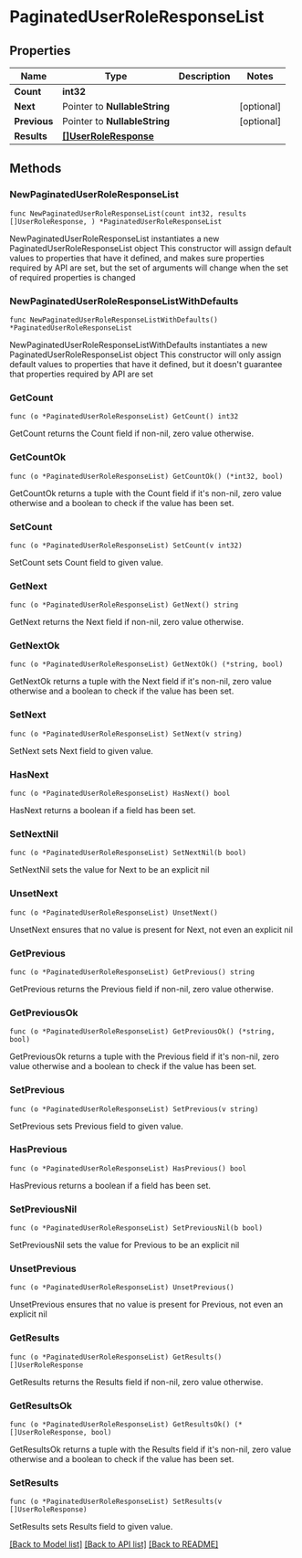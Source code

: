 # PaginatedUserRoleResponseList

## Properties

Name | Type | Description | Notes
------------ | ------------- | ------------- | -------------
**Count** | **int32** |  | 
**Next** | Pointer to **NullableString** |  | [optional] 
**Previous** | Pointer to **NullableString** |  | [optional] 
**Results** | [**[]UserRoleResponse**](UserRoleResponse.md) |  | 

## Methods

### NewPaginatedUserRoleResponseList

`func NewPaginatedUserRoleResponseList(count int32, results []UserRoleResponse, ) *PaginatedUserRoleResponseList`

NewPaginatedUserRoleResponseList instantiates a new PaginatedUserRoleResponseList object
This constructor will assign default values to properties that have it defined,
and makes sure properties required by API are set, but the set of arguments
will change when the set of required properties is changed

### NewPaginatedUserRoleResponseListWithDefaults

`func NewPaginatedUserRoleResponseListWithDefaults() *PaginatedUserRoleResponseList`

NewPaginatedUserRoleResponseListWithDefaults instantiates a new PaginatedUserRoleResponseList object
This constructor will only assign default values to properties that have it defined,
but it doesn't guarantee that properties required by API are set

### GetCount

`func (o *PaginatedUserRoleResponseList) GetCount() int32`

GetCount returns the Count field if non-nil, zero value otherwise.

### GetCountOk

`func (o *PaginatedUserRoleResponseList) GetCountOk() (*int32, bool)`

GetCountOk returns a tuple with the Count field if it's non-nil, zero value otherwise
and a boolean to check if the value has been set.

### SetCount

`func (o *PaginatedUserRoleResponseList) SetCount(v int32)`

SetCount sets Count field to given value.


### GetNext

`func (o *PaginatedUserRoleResponseList) GetNext() string`

GetNext returns the Next field if non-nil, zero value otherwise.

### GetNextOk

`func (o *PaginatedUserRoleResponseList) GetNextOk() (*string, bool)`

GetNextOk returns a tuple with the Next field if it's non-nil, zero value otherwise
and a boolean to check if the value has been set.

### SetNext

`func (o *PaginatedUserRoleResponseList) SetNext(v string)`

SetNext sets Next field to given value.

### HasNext

`func (o *PaginatedUserRoleResponseList) HasNext() bool`

HasNext returns a boolean if a field has been set.

### SetNextNil

`func (o *PaginatedUserRoleResponseList) SetNextNil(b bool)`

 SetNextNil sets the value for Next to be an explicit nil

### UnsetNext
`func (o *PaginatedUserRoleResponseList) UnsetNext()`

UnsetNext ensures that no value is present for Next, not even an explicit nil
### GetPrevious

`func (o *PaginatedUserRoleResponseList) GetPrevious() string`

GetPrevious returns the Previous field if non-nil, zero value otherwise.

### GetPreviousOk

`func (o *PaginatedUserRoleResponseList) GetPreviousOk() (*string, bool)`

GetPreviousOk returns a tuple with the Previous field if it's non-nil, zero value otherwise
and a boolean to check if the value has been set.

### SetPrevious

`func (o *PaginatedUserRoleResponseList) SetPrevious(v string)`

SetPrevious sets Previous field to given value.

### HasPrevious

`func (o *PaginatedUserRoleResponseList) HasPrevious() bool`

HasPrevious returns a boolean if a field has been set.

### SetPreviousNil

`func (o *PaginatedUserRoleResponseList) SetPreviousNil(b bool)`

 SetPreviousNil sets the value for Previous to be an explicit nil

### UnsetPrevious
`func (o *PaginatedUserRoleResponseList) UnsetPrevious()`

UnsetPrevious ensures that no value is present for Previous, not even an explicit nil
### GetResults

`func (o *PaginatedUserRoleResponseList) GetResults() []UserRoleResponse`

GetResults returns the Results field if non-nil, zero value otherwise.

### GetResultsOk

`func (o *PaginatedUserRoleResponseList) GetResultsOk() (*[]UserRoleResponse, bool)`

GetResultsOk returns a tuple with the Results field if it's non-nil, zero value otherwise
and a boolean to check if the value has been set.

### SetResults

`func (o *PaginatedUserRoleResponseList) SetResults(v []UserRoleResponse)`

SetResults sets Results field to given value.



[[Back to Model list]](../README.md#documentation-for-models) [[Back to API list]](../README.md#documentation-for-api-endpoints) [[Back to README]](../README.md)


